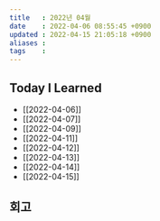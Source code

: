 ```yaml
---
title   : 2022년 04월 
date    : 2022-04-06 08:55:45 +0900
updated : 2022-04-15 21:05:18 +0900
aliases : 
tags    : 
---
```

## Today I Learned
- [[2022-04-06]]
- [[2022-04-07]]
- [[2022-04-09]]
- [[2022-04-11]]
- [[2022-04-12]]
- [[2022-04-13]]
- [[2022-04-14]]
- [[2022-04-15]]

## 회고
